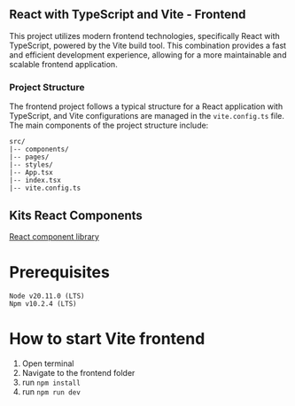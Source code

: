 ## React with TypeScript and Vite - Frontend

This project utilizes modern frontend technologies, specifically React with TypeScript, powered by the Vite build tool. This combination provides a fast and efficient development experience, allowing for a more maintainable and scalable frontend application.

### Project Structure

The frontend project follows a typical structure for a React application with TypeScript, and Vite configurations are managed in the `vite.config.ts` file. The main components of the project structure include:

```plaintext
src/
|-- components/
|-- pages/
|-- styles/
|-- App.tsx
|-- index.tsx
|-- vite.config.ts
```

## Kits React Components

[React component library](https://react-components.kits.se/?path=/docs/about-about--docs)

# Prerequisites

```
Node v20.11.0 (LTS)
Npm v10.2.4 (LTS)
```

# How to start Vite frontend

1. Open terminal
2. Navigate to the frontend folder
3. run `npm install`
4. run `npm run dev`
